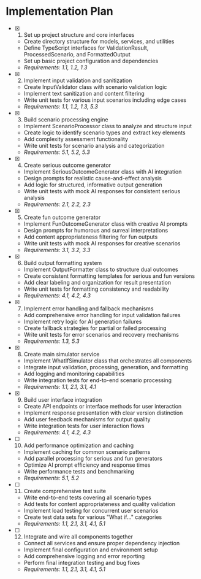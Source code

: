 # Implementation Plan

- [x] 1. Set up project structure and core interfaces





  - Create directory structure for models, services, and utilities
  - Define TypeScript interfaces for ValidationResult, ProcessedScenario, and FormattedOutput
  - Set up basic project configuration and dependencies
  - _Requirements: 1.1, 1.2, 1.3_

- [x] 2. Implement input validation and sanitization




  - Create InputValidator class with scenario validation logic
  - Implement text sanitization and content filtering
  - Write unit tests for various input scenarios including edge cases
  - _Requirements: 1.1, 1.2, 1.3, 5.3_

- [x] 3. Build scenario processing engine









  - Implement ScenarioProcessor class to analyze and structure input
  - Create logic to identify scenario types and extract key elements
  - Add complexity assessment functionality
  - Write unit tests for scenario analysis and categorization
  - _Requirements: 5.1, 5.2, 5.3_

- [x] 4. Create serious outcome generator





  - Implement SeriousOutcomeGenerator class with AI integration
  - Design prompts for realistic cause-and-effect analysis
  - Add logic for structured, informative output generation
  - Write unit tests with mock AI responses for consistent serious analysis
  - _Requirements: 2.1, 2.2, 2.3_

- [x] 5. Create fun outcome generator





  - Implement FunOutcomeGenerator class with creative AI prompts
  - Design prompts for humorous and surreal interpretations
  - Add content appropriateness filtering for fun outputs
  - Write unit tests with mock AI responses for creative scenarios
  - _Requirements: 3.1, 3.2, 3.3_

- [x] 6. Build output formatting system





  - Implement OutputFormatter class to structure dual outcomes
  - Create consistent formatting templates for serious and fun versions
  - Add clear labeling and organization for result presentation
  - Write unit tests for formatting consistency and readability
  - _Requirements: 4.1, 4.2, 4.3_

- [x] 7. Implement error handling and fallback mechanisms





  - Add comprehensive error handling for input validation failures
  - Implement retry logic for AI generation failures
  - Create fallback strategies for partial or failed processing
  - Write unit tests for error scenarios and recovery mechanisms
  - _Requirements: 1.3, 5.3_

- [x] 8. Create main simulator service





  - Implement WhatIfSimulator class that orchestrates all components
  - Integrate input validation, processing, generation, and formatting
  - Add logging and monitoring capabilities
  - Write integration tests for end-to-end scenario processing
  - _Requirements: 1.1, 2.1, 3.1, 4.1_

- [x] 9. Build user interface integration





  - Create API endpoints or interface methods for user interaction
  - Implement response presentation with clear version distinction
  - Add user feedback mechanisms for output quality
  - Write integration tests for user interaction flows
  - _Requirements: 4.1, 4.2, 4.3_

- [ ] 10. Add performance optimization and caching
  - Implement caching for common scenario patterns
  - Add parallel processing for serious and fun generators
  - Optimize AI prompt efficiency and response times
  - Write performance tests and benchmarking
  - _Requirements: 5.1, 5.2_

- [ ] 11. Create comprehensive test suite
  - Write end-to-end tests covering all scenario types
  - Add tests for content appropriateness and quality validation
  - Implement load testing for concurrent user scenarios
  - Create test data sets for various "What if..." categories
  - _Requirements: 1.1, 2.1, 3.1, 4.1, 5.1_

- [ ] 12. Integrate and wire all components together
  - Connect all services and ensure proper dependency injection
  - Implement final configuration and environment setup
  - Add comprehensive logging and error reporting
  - Perform final integration testing and bug fixes
  - _Requirements: 1.1, 2.1, 3.1, 4.1, 5.1_